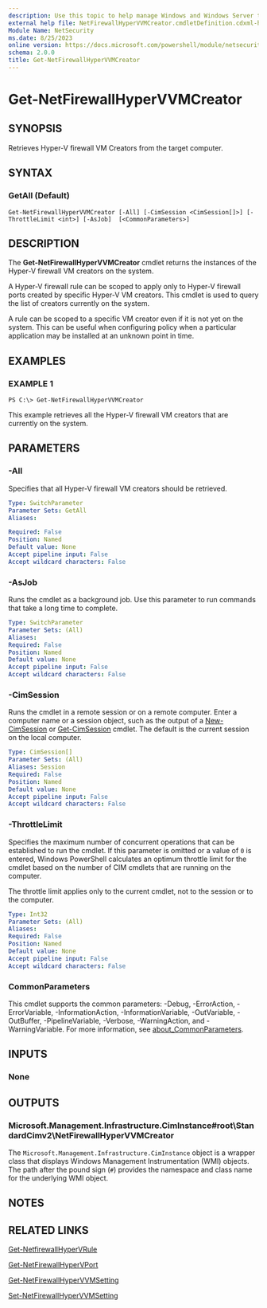 ```yaml
---
description: Use this topic to help manage Windows and Windows Server technologies with Windows PowerShell.
external help file: NetFirewallHyperVVMCreator.cmdletDefinition.cdxml-help.xml
Module Name: NetSecurity
ms.date: 8/25/2023
online version: https://docs.microsoft.com/powershell/module/netsecurity/get-netfirewallhypervvmcreator?view=windowsserver2025-ps&wt.mc_id=ps-gethelp
schema: 2.0.0
title: Get-NetFirewallHyperVVMCreator
---
```


# Get-NetFirewallHyperVVMCreator

## SYNOPSIS
Retrieves Hyper-V firewall VM Creators from the target computer.

## SYNTAX

### GetAll (Default)
```
Get-NetFirewallHyperVVMCreator [-All] [-CimSession <CimSession[]>] [-ThrottleLimit <int>] [-AsJob]  [<CommonParameters>]
```

## DESCRIPTION

The **Get-NetFirewallHyperVVMCreator** cmdlet returns the instances of the Hyper-V firewall VM creators on the system.


A Hyper-V firewall rule can be scoped to apply only to Hyper-V firewall ports created by specific Hyper-V VM creators. This cmdlet is used to query the list of creators currently on the system.

A rule can be scoped to a specific VM creator even if it is not yet on the system. This can be useful when configuring policy when a particular application may be installed at an unknown point in time.


## EXAMPLES

### EXAMPLE 1
```
PS C:\> Get-NetFirewallHyperVVMCreator
```

This example retrieves all the Hyper-V firewall VM creators that are currently on the system.


## PARAMETERS

### -All
Specifies that all Hyper-V firewall VM creators should be retrieved.

```yaml
Type: SwitchParameter
Parameter Sets: GetAll
Aliases:

Required: False
Position: Named
Default value: None
Accept pipeline input: False
Accept wildcard characters: False
```

### -AsJob
Runs the cmdlet as a background job. Use this parameter to run commands that take a long time to complete.

```yaml
Type: SwitchParameter
Parameter Sets: (All)
Aliases:
Required: False
Position: Named
Default value: None
Accept pipeline input: False
Accept wildcard characters: False
```

### -CimSession
Runs the cmdlet in a remote session or on a remote computer.
Enter a computer name or a session object, such as the output of a [New-CimSession](https://go.microsoft.com/fwlink/p/?LinkId=227967) or [Get-CimSession](https://go.microsoft.com/fwlink/p/?LinkId=227966) cmdlet.
The default is the current session on the local computer.

```yaml
Type: CimSession[]
Parameter Sets: (All)
Aliases: Session
Required: False
Position: Named
Default value: None
Accept pipeline input: False
Accept wildcard characters: False
```

### -ThrottleLimit
Specifies the maximum number of concurrent operations that can be established to run the cmdlet.
If this parameter is omitted or a value of `0` is entered, Windows PowerShell calculates an optimum throttle limit for the cmdlet based on the number of CIM cmdlets that are running on the computer.

The throttle limit applies only to the current cmdlet, not to the session or to the computer.

```yaml
Type: Int32
Parameter Sets: (All)
Aliases:
Required: False
Position: Named
Default value: None
Accept pipeline input: False
Accept wildcard characters: False
```

### CommonParameters
This cmdlet supports the common parameters: -Debug, -ErrorAction, -ErrorVariable, -InformationAction, -InformationVariable, -OutVariable, -OutBuffer, -PipelineVariable, -Verbose, -WarningAction, and -WarningVariable. For more information, see [about_CommonParameters](https://go.microsoft.com/fwlink/?LinkID=113216).

## INPUTS

### None

## OUTPUTS

### Microsoft.Management.Infrastructure.CimInstance#root\StandardCimv2\NetFirewallHyperVVMCreator
The `Microsoft.Management.Infrastructure.CimInstance` object is a wrapper class that displays Windows Management Instrumentation (WMI) objects.
The path after the pound sign (`#`) provides the namespace and class name for the underlying WMI object.

## NOTES

## RELATED LINKS

[Get-NetfirewallHyperVRule](./Get-NetFirewallHyperVRule.md)

[Get-NetFirewallHyperVPort](./Get-NetFirewallHyperVPort.md)

[Get-NetFirewallHyperVVMSetting](./Get-NetFirewallHyperVVMSetting.md)

[Set-NetFirewallHyperVVMSetting](./Set-NetFirewallHyperVVMSetting.md)